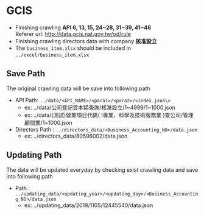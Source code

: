 ﻿# GCIS
* Finishing crawling **API 6, 13, 15, 24\~28, 31\~39, 41\~48**  
Referer url: <http://data.gcis.nat.gov.tw/od/rule>
* Finishing crawling directors data with company **核准設立** 
* The `business_item.xlsx` should be included in `../excel/business_item.xlsx`

## Save Path
The original crawling data will be save into following path
* API Path: `../data/<API_NAME>/<para1>/<para2>/<index.json\>`
	* ex: ../data/公司登記資本額查詢/核准設立/1~4999/1~1000.json
	* ex: ../data/(測試)營業項目代碼( I專業、科學及技術服務業 )查公司/管理顧問業/1~1000.json
* Directors Path : `../directors_data/<Business_Accounting_NO>/data.json`
	* ex: ../directors_data/80596002/data.json

## Updating Path
The data will be updated everyday by checking exist crawling data and save into following path 
* Path : `../updating_data/<updating_year>/<updating_day>/<Business_Accounting_NO>/data.json`
	* ex: ../updating_data/2019/1105/12445540/data.json

